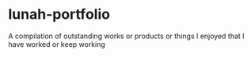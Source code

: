 # lunah-portfolio
A compilation of outstanding works or products  or things I enjoyed that I have worked or keep working
